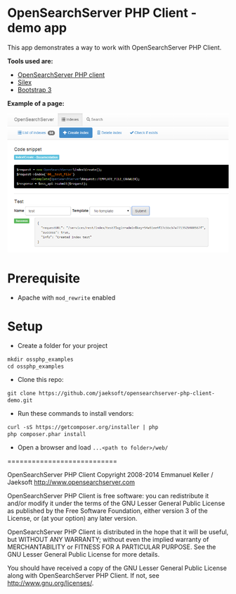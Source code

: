 OpenSearchServer PHP Client - demo app
======================================

This app demonstrates a way to work with OpenSearchServer PHP Client.

**Tools used are:**

* [OpenSearchServer PHP client](https://github.com/jaeksoft/opensearchserver-php-client)
* [Silex](http://silex.sensiolabs.org)
* [Bootstrap 3](http://getbootstrap.com/)

**Example of a page:**

![Index creation](clientphp_demo.png "Index creation")


# Prerequisite

* Apache with `mod_rewrite` enabled 

# Setup

* Create a folder for your project

```shell
mkdir ossphp_examples
cd ossphp_examples
```

* Clone this repo:

```shell
git clone https://github.com/jaeksoft/opensearchserver-php-client-demo.git
```

* Run these commands to install vendors:

```shell
curl -sS https://getcomposer.org/installer | php
php composer.phar install
```

* Open a browser and load `...<path to folder>/web/`

===========================

OpenSearchServer PHP Client
Copyright 2008-2014 Emmanuel Keller / Jaeksoft
http://www.opensearchserver.com

OpenSearchServer PHP Client is free software: you can redistribute it and/or
modify it under the terms of the GNU Lesser General Public License as published by
the Free Software Foundation, either version 3 of the License, or
(at your option) any later version.
 
OpenSearchServer PHP Client is distributed in the hope that it will be useful,
but WITHOUT ANY WARRANTY; without even the implied warranty of
MERCHANTABILITY or FITNESS FOR A PARTICULAR PURPOSE.  See the
GNU Lesser General Public License for more details.
 
You should have received a copy of the GNU Lesser General Public License
along with OpenSearchServer PHP Client.
If not, see <http://www.gnu.org/licenses/>.
 